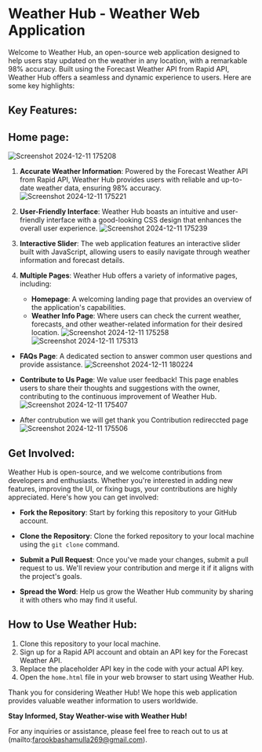 
# Weather Hub - Weather Web Application

Welcome to Weather Hub, an open-source web application designed to help users stay updated on the weather in any location, with a remarkable 98% accuracy. Built using the Forecast Weather API from Rapid API, Weather Hub offers a seamless and dynamic experience to users. Here are some key highlights:

## Key Features:

## Home page:

![Screenshot 2024-12-11 175208](https://github.com/user-attachments/assets/7bd1c8e2-2066-4560-b348-646154be6164)



1. **Accurate Weather Information**: Powered by the Forecast Weather API from Rapid API, Weather Hub provides users with reliable and up-to-date weather data, ensuring 98% accuracy.
![Screenshot 2024-12-11 175221](https://github.com/user-attachments/assets/0b4abe71-c3b4-4186-acf1-da635691006b)

2. **User-Friendly Interface**: Weather Hub boasts an intuitive and user-friendly interface with a good-looking CSS design that enhances the overall user experience.
![Screenshot 2024-12-11 175239](https://github.com/user-attachments/assets/a0866968-8218-4645-96cb-0bde6f256dee)

3. **Interactive Slider**: The web application features an interactive slider built with JavaScript, allowing users to easily navigate through weather information and forecast details.



4. **Multiple Pages**: Weather Hub offers a variety of informative pages, including:
    - **Homepage**: A welcoming landing page that provides an overview of the application's capabilities.
    - **Weather Info Page**: Where users can check the current weather, forecasts, and other weather-related information for their desired location.
    ![Screenshot 2024-12-11 175258](https://github.com/user-attachments/assets/47c95e19-f86f-41f0-972a-83b947408495)
![Screenshot 2024-12-11 175313](https://github.com/user-attachments/assets/91164bef-d176-48f7-91d1-d339b2c10ffc)
 - **FAQs Page**: A dedicated section to answer common user questions and provide assistance.
 ![Screenshot 2024-12-11 180224](https://github.com/user-attachments/assets/cf4003e8-c7ed-4fcb-a98b-8d0dc338bb10)


 - **Contribute to Us Page**: We value user feedback! This page enables users to share their thoughts and suggestions with the owner, contributing to the continuous improvement of Weather Hub.
 ![Screenshot 2024-12-11 175407](https://github.com/user-attachments/assets/5e8c39e1-3fd1-4cc1-a020-5b158900fdd7)
 - After contrubution we will get thank you Contribution  redireccted page 
 ![Screenshot 2024-12-11 175506](https://github.com/user-attachments/assets/e96dc075-39de-40fa-aa39-d179b88ca321)



## Get Involved:

Weather Hub is open-source, and we welcome contributions from developers and enthusiasts. Whether you're interested in adding new features, improving the UI, or fixing bugs, your contributions are highly appreciated. Here's how you can get involved:

- **Fork the Repository**: Start by forking this repository to your GitHub account.

- **Clone the Repository**: Clone the forked repository to your local machine using the `git clone` command.

- **Submit a Pull Request**: Once you've made your changes, submit a pull request to us. We'll review your contribution and merge it if it aligns with the project's goals.

- **Spread the Word**: Help us grow the Weather Hub community by sharing it with others who may find it useful.

## How to Use Weather Hub:

1. Clone this repository to your local machine.
2. Sign up for a Rapid API account and obtain an API key for the Forecast Weather API.
3. Replace the placeholder API key in the code with your actual API key.
4. Open the `home.html` file in your web browser to start using Weather Hub.

Thank you for considering Weather Hub! We hope this web application provides valuable weather information to users worldwide.

**Stay Informed, Stay Weather-wise with Weather Hub!**

For any inquiries or assistance, please feel free to reach out to us at (mailto:farookbashamulla269@gmail.com).
